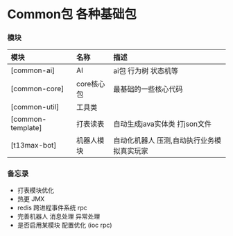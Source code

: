 # Common包 各种基础包

### 模块

| 模块                | 名称      | 描述                     |  
|:------------------|:--------|:-----------------------|
| [common-ai]       | AI      | ai包 行为树 状态机等           |
| [common-core]     | core核心包 | 最基础的一些核心代码             |
| [common-util]     | 工具类     |                        |
| [common-template] | 打表读表    | 自动生成java实体类 打json文件    |
| [t13max-bot]      | 机器人模块   | 自动化机器人 压测,自动执行业务模拟真实玩家 |

### 备忘录

* 打表模块优化
* 热更 JMX 
* redis 跨进程事件系统 rpc
* 完善机器人 消息处理 异常处理
* 是否启用某模块 配置优化 (ioc rpc)

